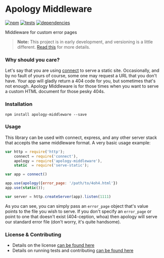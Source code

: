 # Apology Middleware

[![npm](http://img.shields.io/npm/v/apology-middleware.svg?style=flat)](https://badge.fury.io/js/apology-middleware) [![tests](http://img.shields.io/travis/carrot/apology-middleware/master.svg?style=flat)](https://travis-ci.org/carrot/apology-middleware) [![dependencies](http://img.shields.io/gemnasium/carrot/apology-middleware.svg?style=flat)](https://david-dm.org/carrot/apology-middleware)

Middleware for custom error pages

> **Note:** This project is in early development, and versioning is a little different. [Read this](http://markup.im/#q4_cRZ1Q) for more details.

### Why should you care?

Let's say that you are using [connect](https://github.com/senchalabs/connect) to serve a static site. Occasionally, and by no fault of yours of course, some one may request a URL that you don't have. Your app will gladly return a 404 code for you, but sometimes that's not enough. Apology Middleware is for those times when you want to serve a custom HTML document for those pesky 404s.  

### Installation

`npm install apology-middleware --save`

### Usage

This library can be used with connect, express, and any other server stack that accepts the same middleware format. A very basic usage example:

```js
var http = require('http');
    connect = require('connect'),
    apology = require('apology-middleware'),
    static  = require('serve-static');

var app = connect()

app.use(apology({error_page: '/path/to/4oh4.html'})
app.use(static());

var server = http.createServer(app).listen(1111)
```

As you can see, you can simply pass an `error_page` object that's value points to the file you wish to serve. If you don't specify an `error_page` or point to one that doesn't exist (404-ception, whoa) then apology will serve our standard error file (don't worry, it's quite handsome).

### License & Contributing

- Details on the license [can be found here](LICENSE.md)
- Details on running tests and contributing [can be found here](contributing.md)

